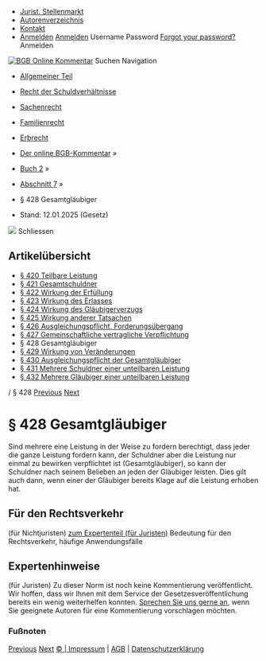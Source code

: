   * [Jurist. Stellenmarkt](https://bgb.kommentar.de/Buch-2/Abschnitt-7/</job-board> "Jurist. Stellenmarkt")
  * [Autorenverzeichnis](https://bgb.kommentar.de/Buch-2/Abschnitt-7/</Autorenverzeichnis> "Autorenverzeichnis")
  * [Kontakt](https://bgb.kommentar.de/Buch-2/Abschnitt-7/</Kontakt>)
  * [Anmelden](https://bgb.kommentar.de/Buch-2/Abschnitt-7/<#login> "show login form") [Anmelden](https://bgb.kommentar.de/Buch-2/Abschnitt-7/<#> "hide login form") Username Password
[Forgot your password?](https://bgb.kommentar.de/Buch-2/Abschnitt-7/</user/forgotpassword>) Anmelden 


[![BGB Online Kommentar](https://bgb.kommentar.de/extension/bgb/design/bgb/images/logo.png)](https://bgb.kommentar.de/Buch-2/Abschnitt-7/</> "BGB Online Kommentar")
Suchen
Navigation
  * [Allgemeiner Teil](https://bgb.kommentar.de/Buch-2/Abschnitt-7/</Buch-1>)
  * [Recht der Schuldverhältnisse](https://bgb.kommentar.de/Buch-2/Abschnitt-7/</Buch-2>)
  * [Sachenrecht](https://bgb.kommentar.de/Buch-2/Abschnitt-7/</Buch-3>)
  * [Familienrecht](https://bgb.kommentar.de/Buch-2/Abschnitt-7/</Buch-4>)
  * [Erbrecht](https://bgb.kommentar.de/Buch-2/Abschnitt-7/</Buch-5>)


  * [Der online BGB-Kommentar](https://bgb.kommentar.de/Buch-2/Abschnitt-7/</>) »
  * [Buch 2](https://bgb.kommentar.de/Buch-2/Abschnitt-7/</Buch-2>) »
  * [Abschnitt 7](https://bgb.kommentar.de/Buch-2/Abschnitt-7/</Buch-2/Abschnitt-7>) »
  * § 428 Gesamtgläubiger 
  * Stand: 12.01.2025 (Gesetz) 


![](https://vg01.met.vgwort.de/na/1c9909529ead4f509072c06d9081a7d5)
Schliessen 
## Artikelübersicht
  * [ § 420 Teilbare Leistung ](https://bgb.kommentar.de/Buch-2/Abschnitt-7/</Buch-2/Abschnitt-7/Teilbare-Leistung>)
  * [ § 421 Gesamtschuldner ](https://bgb.kommentar.de/Buch-2/Abschnitt-7/</Buch-2/Abschnitt-7/Gesamtschuldner>)
  * [ § 422 Wirkung der Erfüllung ](https://bgb.kommentar.de/Buch-2/Abschnitt-7/</Buch-2/Abschnitt-7/Wirkung-der-Erfuellung>)
  * [ § 423 Wirkung des Erlasses ](https://bgb.kommentar.de/Buch-2/Abschnitt-7/</Buch-2/Abschnitt-7/Wirkung-des-Erlasses>)
  * [ § 424 Wirkung des Gläubigerverzugs ](https://bgb.kommentar.de/Buch-2/Abschnitt-7/</Buch-2/Abschnitt-7/Wirkung-des-Glaeubigerverzugs>)
  * [ § 425 Wirkung anderer Tatsachen ](https://bgb.kommentar.de/Buch-2/Abschnitt-7/</Buch-2/Abschnitt-7/Wirkung-anderer-Tatsachen>)
  * [ § 426 Ausgleichungspflicht, Forderungsübergang ](https://bgb.kommentar.de/Buch-2/Abschnitt-7/</Buch-2/Abschnitt-7/Ausgleichungspflicht-Forderungsuebergang>)
  * [ § 427 Gemeinschaftliche vertragliche Verpflichtung ](https://bgb.kommentar.de/Buch-2/Abschnitt-7/</Buch-2/Abschnitt-7/Gemeinschaftliche-vertragliche-Verpflichtung>)
  * § 428 Gesamtgläubiger 
  * [ § 429 Wirkung von Veränderungen ](https://bgb.kommentar.de/Buch-2/Abschnitt-7/</Buch-2/Abschnitt-7/Wirkung-von-Veraenderungen>)
  * [ § 430 Ausgleichungspflicht der Gesamtgläubiger ](https://bgb.kommentar.de/Buch-2/Abschnitt-7/</Buch-2/Abschnitt-7/Ausgleichungspflicht-der-Gesamtglaeubiger>)
  * [ § 431 Mehrere Schuldner einer unteilbaren Leistung ](https://bgb.kommentar.de/Buch-2/Abschnitt-7/</Buch-2/Abschnitt-7/Mehrere-Schuldner-einer-unteilbaren-Leistung>)
  * [ § 432 Mehrere Gläubiger einer unteilbaren Leistung ](https://bgb.kommentar.de/Buch-2/Abschnitt-7/</Buch-2/Abschnitt-7/Mehrere-Glaeubiger-einer-unteilbaren-Leistung>)


/ § 428 
[Previous](https://bgb.kommentar.de/Buch-2/Abschnitt-7/</Buch-2/Abschnitt-7/Gemeinschaftliche-vertragliche-Verpflichtung> "§ 427 Gemeinschaftliche vertragliche Verpflichtung") [Next](https://bgb.kommentar.de/Buch-2/Abschnitt-7/</Buch-2/Abschnitt-7/Wirkung-von-Veraenderungen> "§ 429 Wirkung von Veränderungen")
# § 428 Gesamtgläubiger
Sind mehrere eine Leistung in der Weise zu fordern berechtigt, dass jeder die ganze Leistung fordern kann, der Schuldner aber die Leistung nur einmal zu bewirken verpflichtet ist (Gesamtgläubiger), so kann der Schuldner nach seinem Belieben an jeden der Gläubiger leisten. Dies gilt auch dann, wenn einer der Gläubiger bereits Klage auf die Leistung erhoben hat.
## Für den Rechtsverkehr 
(für Nichtjuristen)
[zum Expertenteil (für Juristen)](https://bgb.kommentar.de/Buch-2/Abschnitt-7/<#expertenhinweise>)
Bedeutung für den Rechtsverkehr, häufige Anwendungsfälle
## Expertenhinweise
(für Juristen)
Zu dieser Norm ist noch keine Kommentierung veröffentlicht. Wir hoffen, dass wir Ihnen mit dem Service der Gesetzesveröffentlichung bereits ein wenig weiterhelfen konnten. [Sprechen Sie uns gerne an](https://bgb.kommentar.de/Buch-2/Abschnitt-7/</Kontakt>), wenn Sie geeignete Autoren für eine Kommentierung vorschlagen möchten. 
### Fußnoten
[Previous](https://bgb.kommentar.de/Buch-2/Abschnitt-7/</Buch-2/Abschnitt-7/Gemeinschaftliche-vertragliche-Verpflichtung> "§ 427 Gemeinschaftliche vertragliche Verpflichtung") [Next](https://bgb.kommentar.de/Buch-2/Abschnitt-7/</Buch-2/Abschnitt-7/Wirkung-von-Veraenderungen> "§ 429 Wirkung von Veränderungen")
[© | Impressum](https://bgb.kommentar.de/Buch-2/Abschnitt-7/</Kontakt>) | [AGB](https://bgb.kommentar.de/Buch-2/Abschnitt-7/</AGB>) | [Datenschutzerklärung](https://bgb.kommentar.de/Buch-2/Abschnitt-7/</Datenschutzerklaerung-fuer-Leser>)
